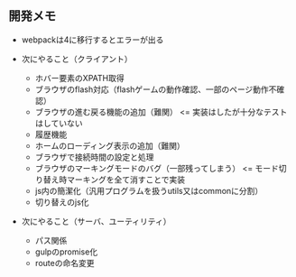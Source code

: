 ## 開発メモ
  * webpackは4に移行するとエラーが出る
  * 次にやること（クライアント）
    * ホバー要素のXPATH取得
    * ブラウザのflash対応（flashゲームの動作確認、一部のページ動作不確認）
    * ブラウザの進む戻る機能の追加（難関） <= 実装はしたが十分なテストはしていない
    * 履歴機能
    * ホームのローディング表示の追加（難関）
    * ブラウザで接続時間の設定と処理
    * ブラウザのマーキングモードのバグ（一部残ってしまう） <= モード切り替え時マーキングを全て消すことで実装
    * js内の簡潔化（汎用プログラムを扱うutils又はcommonに分割）
    * 切り替えのjs化

  * 次にやること（サーバ、ユーティリティ）
    * パス関係
    * gulpのpromise化
    * routeの命名変更
